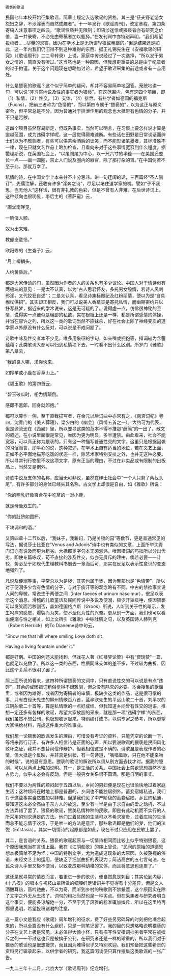     猥亵的歌谣 

   民国七年本校开始征集歌谣，简章上规定入选歌谣的资格，其三是“征夫野老游女怨妇之辞，不涉淫亵而自然成趣者”。十一年发行《歌谣周刊》，改定章程，第四条寄稿人注意事项之四云，“歌谣性质并无限制；即语涉迷信或猥亵者亦有研究之价值，当一并录寄，不必先由寄稿者加以甄择。”在发刊词中亦特别声明，“我们希望投稿者……尽量的录寄，因为在学术上是无所谓卑猥或粗鄙的。”但是结果还是如此，这一年内我们仍旧得不到这种难得的东西。据王礼锡先生在《安福歌谣的研究》（《歌谣周刊》二二号转录）上说，家庭中传说经过了一次选择，“所以发于男女之情的，简直没有听过。”这当然也是一种原因，但我想更重要的总是由于纪录者的过于拘谨。关于这个问题现在想略加讨论，希望于歌谣采集的前途或者有一点用处。

   什么是猥亵的歌谣？这个似乎简单的疑问，却并不容易简单地回答。笼统地讲一句，可以说“非习惯地说及性的事实者为猥亵”。在这范围内，包有这四个项目，即（1）私情，（2）性交，（3）支体，（4）排泄。有些学者如德国的福克斯（Fuchs），把前三者称为“色情的”，而以第四专属于“猥亵的”，以为这正与原义密合，但平常总是不分，因为普通对于排泄作用的观念也大抵带有色情的分子，并不只是污秽。

   这四个项目虽然容易断定，但既系事实，当然可以明言，在习惯上要怎样说才算是逾越范围，成为违碍字样呢，这一层觉得颇难速断。有些话在田野是日常谈话而绅士们以为不雅驯者，有些可以供茶余酒后的谈笑，而不能形诸笔墨者，其标准殊不一律，现在只就文艺作品上略加检查，且看向来对于这些事情宽容到什么程度。据霭理斯说，在英国社会上，“以尾闾尾为中心，以一尺六寸的半径——在美国还要长一点——画一圆圈，禁止人们说及圈内的器官，除了那打杂的胃。”在中国倘若不至于此，那就万幸了。

   私情的诗，在中国文学上本来并不十分忌讳。讲一句迂阔的话，三百篇经“圣人删订”，先儒注解，还收有许多“淫奔之诗”，尽足以堵住道学家的嘴。譬如“子不我思，岂无他人”这样话，很有非礼教的色彩，但是不曾有人非难。在后世诗词上，这种倾向也很明显，李后主的《菩萨蛮》云，

   “画堂南畔见，

   一晌偎人颤。

   奴为出来难，

   教郎恣意怜。”

   欧阳修的《生查子》云，

   “月上柳梢头，

   人约黄昏后。”

   都是大家传诵的句，虽然因为作者的人的关系也有多少议论。中国人对于情诗似有两极端的意见：一是太不认真，以为“古人思君怀友，多托男女殷情，若诗人风刺邪淫，又代狡狂自述”；二是太认真，看见诗集标题纪及红粉丽情，便以为是“自具枷杖供招”。其实却正相反，我们可以说美人香草实是寄托私情，而幽期密约只以抒写昼梦，据近来的学术说来，这是无可疑的了。说得虚一点，仿佛很神秘的至情，说得实一点便似是粗鄙的私欲，实在根柢上还是一样，都是所谓感情的体操，并当在容许之列，所以这一类的歌词当然不应抹杀，好在社会上除了神经变质的道学家以外原没有什么反对，可以说是不成问题了。

   诗歌中咏及性交者本不少见，唯多用象征的字句，如亲嘴或拥抱等，措词较为含蓄蕴藉；此类歌词大都可以归到私情项下去，一时看不出什么区别。所罗门《雅歌》第八章云，

   “我的良人哪，求你快来，

   如羚羊或小鹿在香草山上。”

   《碧玉歌》的第四首云，

   “碧玉破瓜时，相为情颠倒。

   感郎不羞郎，回身就郎抱。”

   都可以算作一例。至于直截描写者，在金元以后词曲中亦常有之，《南宫词纪》卷四，沈青门的《美人荐寝》，梁少白的《幽会》（风情五首之一），大约可为代表，但是源流还在《西厢》里，所以要寻这类的范本不得不推那“酬简”的一出了。散文的叙述，在小说里面很是常见，唯因为更为明显，多半遭禁。由此看来，社会不能宽容，可以真正称为猥亵的，只有这一种描写普通性交的文字。这虽只是根据因袭的习俗而言，即平心的说，这种叙述，在学术上自有适当的地位，若在文艺上面，正如不必平面地描写吃饭的状态一样，除艺术家特别安排之外，也并无这种必要。所以寻常刊行物里不收这项文字，原有正当的理由，不过在非卖品或有限制的出板品上，当然又是例外。

   诗歌中说及支体的名称，应当无可非议，虽然在绅士社会中“一个人只剩了两截头尾”，有许多部分的身体已经失其名称。古文学上却很是自由，如《雅歌》所说：

   “你的两乳好像百合花中吃草的一对小鹿，

   就是母鹿双生的。”

   “你的肚脐如圆杯，

   不缺调和的酒。”

   又第四章十二节以后，“我妹子，我新妇，乃是关锁的园”等数节，更是普通常见的写法，据说莎士比亚在“Venus and Adonis”诗中也有类似的文章，上面所举沈青门词亦有说及而更为粗劣。大抵那类字句本无须忌讳，唯因措词的巧拙所以分出优劣，即使专篇咏叹，苟不直接的涉及性交，似亦无屏斥的理由，倘若必要一一计较，势必至于如现代生理教科书删去一章而后可，那实在反足以表示性意识的变态地强烈了。

   凡说及便溺等事，平常总以为是秽，其实也属于亵，因为臀部也是“色情带”，所以对于便溺多少含有色情的分子，与对于痰汗等的观念略有不同。中古的禁欲家宣说人间的卑微，常说生于两便之间（Inter faeces et urinum nascimur），很足以表示这个消息。滑稽的儿歌童话及民间传说中多说及便溺，极少汗垢痰唾，便因猥亵可以发笑而污秽则否，盖如德国格卢斯（Groos）所说，人听到关于性的暗示，发生呵痒的感觉，爆裂而为笑，使不至化为性的兴奋。更从别一方面，我们也可以看出便溺与性之相关，如上文所引《雅歌》中咏肚脐之句，以及英国诗人赫列克（Robert Herrick）的To Dianeme诗中句云，

   “Show me that hill where smiling Love doth sit，

   Having a living fountain under it.”

   都是好例。中国的例还未能找到，但戏花人著《红楼梦论赞》中有“贾瑞赞”一篇，也就足以充数了。所以这一类的东西，性质同咏支体的差不多，不过较为曲折，因此这个关系不很明了罢了。

   照上面所说的看来，这四种所谓猥亵的文词中，只有直说性交的可以说是有点“违碍”，其余的或因措词粗俗觉得不很雅驯，但总没有除灭的必要。本会搜集的歌谣里，或者因为难得，或者因为寄稿者的审慎，极缺少这类的作品，这是很可惜的事，只有白径天先生的柳州情歌百八首，蓝孕欧先生的平远山歌二十首，刘半农的江阴船歌二十首等，算是私情歌的一点好成绩。但我知道乡间曾有性交的谜语，推想一定还多有各样的歌谣，希望大家放胆的采来，就是那一项“违碍字样”的东西，我们虽然不想公刊，也极想收罗起来，特别编订成书，以供专家之参考，所以更望大家供给材料，完成这件重大的难事业。

   我们想一论猥亵的歌谣发生的理由，可惜没有考证的资料，只能凭空的论断一下，等将来再行订正。有许多人相信诗是正面的心声，所以要说歌谣的猥亵是民间风化败坏之证，我并不想替风俗作辩护，但我相信这是不确的。诗歌虽是表现作者的心情，但大抵是个反映，并非真是供状，有一句诗道，“嘴唱着歌，只在他不能亲吻的时候”，说的最有意思。猥亵的歌谣的解说所以须从别方面去找才对。据我的臆测，可以从两点上略加说明。其一，是生活的关系。中国社会上禁欲思想虽然不很占势力，似乎未必会有反动，但是一般男女关系很不圆满，那是自明的事实。

   我们不要以为两性的烦闷起于五四以后，乡间的男妇便是现在也很愉快地过着家庭生活；这种烦闷在时地上都是普遍的，乡间也不能独居例外。蓄妾宿娼私通，我们对于这些事实当然要加以非难，但是我们见了中产阶级的蓄妾宿娼，乡民的私通，要知道这未必全然由于东方人的放逸，至少有一半是由于求自由的爱之动机，不过方法弄错了罢了。猥亵的歌谣，赞美私情种种的民歌，即是有此动机而不实行的人所采用的别求满足的方法。他们过着贫困的生活可以不希求富贵，过着庄端的生活而总不能忘情于欢乐，于是唯一的方法是意淫，那些歌谣即是他们的梦，他们的法悦（Ecstasia）。其实一切情诗的起原都是如此，现在不过只应用在民歌上罢了。

   其二，是言语的关系。猥亵的歌谣起原与一切情诗相同而比较上似乎特别猥亵，这个原因我想当在言语上面。我在《江阴船歌》的序上曾说，“民间的原始的道德思想本极简单不足为怪；中国的特别文字，尤为造成这现象的大原因。久被蔑视的俗语，未经文艺上的运用，便缺乏了细腻曲折的表现力；简洁高古的五七言句法，在民众诗人手里又极不便当，以致变成那种幼稚的文体，而且将意思也连累了。”

   这还是就寻常的情歌而言，若更进一步的歌词，便自然愈是刺目；其实论到内容，《十八摸》的唱本与祝枝山辈所做的细腰纤足诸词并不见得有十分差异，但是文人酒酣耳热，高吟艳曲，不以为奇，而听到乡村的秧歌则不禁颦蹙，这个原因实在除了文字之外无从去找了。词句的粗拙当然也是一种劣点。但在采集者与研究者明白这个事实，便能多谅解他一分，不至于凭了风雅的标准辄加摈斥，所以在这里特再郑重说明，希望投稿诸君的注意。

   这一篇小文是我应《歌谣》周年增刊的征求，费了好些另另碎碎的时刻把他凑合起来的，所以全篇没有什么组织，只是一则笔记罢了。我的目的只想略略说明猥亵的分子在文艺上极是常见，未必值得大惊小怪，只有描写性交措词拙劣者平常在被摈斥之列——不过这也只是被摈于公刊，在研究者还是一样的珍重的，所以我们对于猥亵的歌谣也是很想搜求，而且因为难得似乎又特别欢迎。我们预备把这些希贵的资料另行辑录起来，以供学者的研究，我这篇闲谈便只算作搜集这类歌谣的一张广告。

   一九二三年十二月，北京大学《歌谣周刊》纪念增刊。

